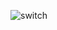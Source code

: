 
![switch](https://github.com/SeniorAcademy/JavaScript/assets/151378391/fb55c0b4-a3ef-4e9f-a676-6310148373a2)
